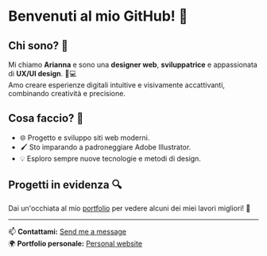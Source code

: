 # Benvenuti al mio GitHub! 👋

## Chi sono? 🌟

Mi chiamo **Arianna** e sono una **designer web**, **sviluppatrice** e appassionata di **UX/UI design**. 🎨💻  
Amo creare esperienze digitali intuitive e visivamente accattivanti, combinando creatività e precisione.

## Cosa faccio? 🚀

- 🌐 Progetto e sviluppo siti web moderni.
- 🖌️ Sto imparando a padroneggiare Adobe Illustrator.
- 💡 Esploro sempre nuove tecnologie e metodi di design.

## Progetti in evidenza 🔍

Dai un'occhiata al mio [portfolio](https://pescearianna.github.io/Progetto-HTML-e-CSS-di-Arianna-Pesce/portfolio.html) per vedere alcuni dei miei lavori migliori! 👀  

---

📫 **Contattami:** [Send me a message](https://pescearianna.github.io/Progetto-HTML-e-CSS-di-Arianna-Pesce/contact.html)  
🌍 **Portfolio personale:** [Personal website](https://pescearianna.github.io/Progetto-HTML-e-CSS-di-Arianna-Pesce/index.html)
